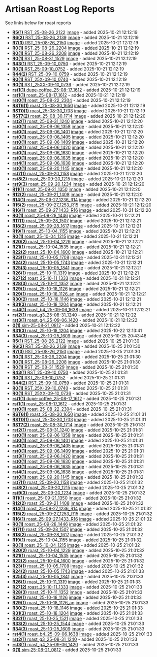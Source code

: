 
# Artisan Roast Log Reports

See links below for roast reports

- [**R5(1)** RST_25-08-26_2122](RST_25-08-26_2122.md) [image](/coffee-roasting/logs/img/RST_25-08-26_2122.png) - added 2025-10-21 12:12:19
- [**R6(2)** RST_25-08-26_2139](RST_25-08-26_2139.md) [image](/coffee-roasting/logs/img/RST_25-08-26_2139.png) - added 2025-10-21 12:12:19
- [**R7(3)** RST_25-08-26_2150](RST_25-08-26_2150.md) [image](/coffee-roasting/logs/img/RST_25-08-26_2150.png) - added 2025-10-21 12:12:19
- [**R0(1)** RST_25-08-26_2204](RST_25-08-26_2204.md) [image](/coffee-roasting/logs/img/RST_25-08-26_2204.png) - added 2025-10-21 12:12:19
- [**R0(1)** RST_25-08-26_2208](RST_25-08-26_2208.md) [image](/coffee-roasting/logs/img/RST_25-08-26_2208.png) - added 2025-10-21 12:12:19
- [**R0(1)** RST_25-08-31_1529](RST_25-08-31_1529.md) [image](/coffee-roasting/logs/img/RST_25-08-31_1529.png) - added 2025-10-21 12:12:19
- [**R43(1)** RST_25-09-10_0750](RST_25-09-10_0750.md)  - added 2025-10-21 12:12:19
- [**R0(1)** RST_25-09-10_0752](RST_25-09-10_0752.md)  - added 2025-10-21 12:12:19
- [**R44(2)** RST_25-09-10_0759](RST_25-09-10_0759.md)  - added 2025-10-21 12:12:19
- [**R0(1)** RST_25X-09-10_0740](RST_25X-09-10_0740.md)  - added 2025-10-21 12:12:19
- [**R0(1)** RST_25XX-09-10_0736](RST_25XX-09-10_0736.md)  - added 2025-10-21 12:12:19
- [**rst1(1)** dupe-coffee_25-08-17_1612](dupe-coffee_25-08-17_1612.md)  - added 2025-10-21 12:12:19
- [**rst1(1)** roast_25-08-17_1612](roast_25-08-17_1612.md)  - added 2025-10-21 12:12:19
- [**rst0(1)** roast_25-08-22_2304](roast_25-08-22_2304.md)  - added 2025-10-21 12:12:19
- [**RST6(1)** roast_25-08-30_1650](roast_25-08-30_1650.md) [image](/coffee-roasting/logs/img/roast_25-08-30_1650.png) - added 2025-10-21 12:12:19
- [**RST0(1)** roast_25-08-30_1703](roast_25-08-30_1703.md) [image](/coffee-roasting/logs/img/roast_25-08-30_1703.png) - added 2025-10-21 12:12:19
- [**RST7(2)** roast_25-08-30_1714](roast_25-08-30_1714.md) [image](/coffee-roasting/logs/img/roast_25-08-30_1714.png) - added 2025-10-21 12:12:20
- [**rst2(1)** roast_25-08-31_1240](roast_25-08-31_1240.md) [image](/coffee-roasting/logs/img/roast_25-08-31_1240.png) - added 2025-10-21 12:12:20
- [**rst0(1)** roast_25-09-06_1358](roast_25-09-06_1358.md) [image](/coffee-roasting/logs/img/roast_25-09-06_1358.png) - added 2025-10-21 12:12:20
- [**rst0(1)** roast_25-09-06_1401](roast_25-09-06_1401.md) [image](/coffee-roasting/logs/img/roast_25-09-06_1401.png) - added 2025-10-21 12:12:20
- [**rst0(1)** roast_25-09-06_1405](roast_25-09-06_1405.md) [image](/coffee-roasting/logs/img/roast_25-09-06_1405.png) - added 2025-10-21 12:12:20
- [**rst0(1)** roast_25-09-06_1409](roast_25-09-06_1409.md) [image](/coffee-roasting/logs/img/roast_25-09-06_1409.png) - added 2025-10-21 12:12:20
- [**rst3(1)** roast_25-09-06_1420](roast_25-09-06_1420.md) [image](/coffee-roasting/logs/img/roast_25-09-06_1420.png) - added 2025-10-21 12:12:20
- [**rst0(1)** roast_25-09-06_1630](roast_25-09-06_1630.md) [image](/coffee-roasting/logs/img/roast_25-09-06_1630.png) - added 2025-10-21 12:12:20
- [**rst0(1)** roast_25-09-06_1635](roast_25-09-06_1635.md) [image](/coffee-roasting/logs/img/roast_25-09-06_1635.png) - added 2025-10-21 12:12:20
- [**rst4(1)** roast_25-09-06_1638](roast_25-09-06_1638.md) [image](/coffee-roasting/logs/img/roast_25-09-06_1638.png) - added 2025-10-21 12:12:20
- [**rst0(1)** roast_25-09-20_1145](roast_25-09-20_1145.md) [image](/coffee-roasting/logs/img/roast_25-09-20_1145.png) - added 2025-10-21 12:12:20
- [**rst7(1)** roast_25-09-20_1158](roast_25-09-20_1158.md) [image](/coffee-roasting/logs/img/roast_25-09-20_1158.png) - added 2025-10-21 12:12:20
- [**rst8(2)** roast_25-09-20_1215](roast_25-09-20_1215.md) [image](/coffee-roasting/logs/img/roast_25-09-20_1215.png) - added 2025-10-21 12:12:20
- [**rst9(3)** roast_25-09-20_1234](roast_25-09-20_1234.md) [image](/coffee-roasting/logs/img/roast_25-09-20_1234.png) - added 2025-10-21 12:12:20
- [**R11(1)** roast_25-09-21_1350](roast_25-09-21_1350.md) [image](/coffee-roasting/logs/img/roast_25-09-21_1350.png) - added 2025-10-21 12:12:20
- [**R12(2)** roast_25-09-21_1408](roast_25-09-21_1408.md) [image](/coffee-roasting/logs/img/roast_25-09-21_1408.png) - added 2025-10-21 12:12:20
- [**R14(1)** roast_25-09-27_1236_R14](roast_25-09-27_1236_R14.md) [image](/coffee-roasting/logs/img/roast_25-09-27_1236_R14.png) - added 2025-10-21 12:12:20
- [**R15(2)** roast_25-09-27_1253_R15](roast_25-09-27_1253_R15.md) [image](/coffee-roasting/logs/img/roast_25-09-27_1253_R15.png) - added 2025-10-21 12:12:20
- [**R16(1)** roast_25-09-27_1433_R16](roast_25-09-27_1433_R16.md) [image](/coffee-roasting/logs/img/roast_25-09-27_1433_R16.png) - added 2025-10-21 12:12:20
- [**R0(1)** roast_25-09-28_1446](roast_25-09-28_1446.md) [image](/coffee-roasting/logs/img/roast_25-09-28_1446.png) - added 2025-10-21 12:12:21
- [**R17(1)** roast_25-09-28_1507](roast_25-09-28_1507.md) [image](/coffee-roasting/logs/img/roast_25-09-28_1507.png) - added 2025-10-21 12:12:21
- [**R18(2)** roast_25-09-28_1617](roast_25-09-28_1617.md) [image](/coffee-roasting/logs/img/roast_25-09-28_1617.png) - added 2025-10-21 12:12:21
- [**R19(1)** roast_25-10-04_1155](roast_25-10-04_1155.md) [image](/coffee-roasting/logs/img/roast_25-10-04_1155.png) - added 2025-10-21 12:12:21
- [**R0(1)** roast_25-10-04_1215](roast_25-10-04_1215.md) [image](/coffee-roasting/logs/img/roast_25-10-04_1215.png) - added 2025-10-21 12:12:21
- [**R20(2)** roast_25-10-04_1229](roast_25-10-04_1229.md) [image](/coffee-roasting/logs/img/roast_25-10-04_1229.png) - added 2025-10-21 12:12:21
- [**R21(1)** roast_25-10-04_1535](roast_25-10-04_1535.md) [image](/coffee-roasting/logs/img/roast_25-10-04_1535.png) - added 2025-10-21 12:12:21
- [**R22(2)** roast_25-10-04_1600](roast_25-10-04_1600.md) [image](/coffee-roasting/logs/img/roast_25-10-04_1600.png) - added 2025-10-21 12:12:21
- [**R23(1)** roast_25-10-05_1708](roast_25-10-05_1708.md) [image](/coffee-roasting/logs/img/roast_25-10-05_1708.png) - added 2025-10-21 12:12:21
- [**R24(2)** roast_25-10-05_1743](roast_25-10-05_1743.md) [image](/coffee-roasting/logs/img/roast_25-10-05_1743.png) - added 2025-10-21 12:12:21
- [**R25(3)** roast_25-10-05_1841](roast_25-10-05_1841.md) [image](/coffee-roasting/logs/img/roast_25-10-05_1841.png) - added 2025-10-21 12:12:21
- [**R26(1)** roast_25-10-11_1319](roast_25-10-11_1319.md) [image](/coffee-roasting/logs/img/roast_25-10-11_1319.png) - added 2025-10-21 12:12:21
- [**R27(2)** roast_25-10-11_1333](roast_25-10-11_1333.md) [image](/coffee-roasting/logs/img/roast_25-10-11_1333.png) - added 2025-10-21 12:12:21
- [**R28(3)** roast_25-10-11_1352](roast_25-10-11_1352.md) [image](/coffee-roasting/logs/img/roast_25-10-11_1352.png) - added 2025-10-21 12:12:21
- [**R29(1)** roast_25-10-18_1126](roast_25-10-18_1126.md) [image](/coffee-roasting/logs/img/roast_25-10-18_1126.png) - added 2025-10-21 12:12:21
- [**R29(1)** roast_25-10-18_1126_an](roast_25-10-18_1126_an.md) [image](/coffee-roasting/logs/img/roast_25-10-18_1126_an.png) - added 2025-10-21 12:12:21
- [**R30(2)** roast_25-10-18_1146](roast_25-10-18_1146.md) [image](/coffee-roasting/logs/img/roast_25-10-18_1146.png) - added 2025-10-21 12:12:21
- [**R31(3)** roast_25-10-18_1204](roast_25-10-18_1204.md) [image](/coffee-roasting/logs/img/roast_25-10-18_1204.png) - added 2025-10-21 12:12:21
- [**rst4(1)** roast_b4_25-09-06_1638](roast_b4_25-09-06_1638.md) [image](/coffee-roasting/logs/img/roast_b4_25-09-06_1638.png) - added 2025-10-21 12:12:21
- [**rst2(1)** roast_g3_25-08-31_1240](roast_g3_25-08-31_1240.md)  - added 2025-10-21 12:12:22
- [**rst3(1)** roast_g4_25-09-06_1420](roast_g4_25-09-06_1420.md)  - added 2025-10-21 12:12:22
- [**0(1)** sim-25-08-21_0812](sim-25-08-21_0812.md)  - added 2025-10-21 12:12:22
- [**R31(3)** roast_25-10-18_1204](roast_25-10-18_1204.md) [image](/coffee-roasting/logs/img/roast_25-10-18_1204.png) - added 2025-10-22 12:13:41
- [**R34(3)** roast_25-10-25_1609](roast_25-10-25_1609.md) [image](/coffee-roasting/logs/img/roast_25-10-25_1609.png) - added 2025-10-25 20:43:48
- [**R5(1)** RST_25-08-26_2122](RST_25-08-26_2122.md) [image](/coffee-roasting/logs/img/RST_25-08-26_2122.png) - added 2025-10-25 21:01:30
- [**R6(2)** RST_25-08-26_2139](RST_25-08-26_2139.md) [image](/coffee-roasting/logs/img/RST_25-08-26_2139.png) - added 2025-10-25 21:01:30
- [**R7(3)** RST_25-08-26_2150](RST_25-08-26_2150.md) [image](/coffee-roasting/logs/img/RST_25-08-26_2150.png) - added 2025-10-25 21:01:30
- [**R0(1)** RST_25-08-26_2204](RST_25-08-26_2204.md) [image](/coffee-roasting/logs/img/RST_25-08-26_2204.png) - added 2025-10-25 21:01:30
- [**R0(1)** RST_25-08-26_2208](RST_25-08-26_2208.md) [image](/coffee-roasting/logs/img/RST_25-08-26_2208.png) - added 2025-10-25 21:01:30
- [**R0(1)** RST_25-08-31_1529](RST_25-08-31_1529.md) [image](/coffee-roasting/logs/img/RST_25-08-31_1529.png) - added 2025-10-25 21:01:30
- [**R43(1)** RST_25-09-10_0750](RST_25-09-10_0750.md)  - added 2025-10-25 21:01:31
- [**R0(1)** RST_25-09-10_0752](RST_25-09-10_0752.md)  - added 2025-10-25 21:01:31
- [**R44(2)** RST_25-09-10_0759](RST_25-09-10_0759.md)  - added 2025-10-25 21:01:31
- [**R0(1)** RST_25X-09-10_0740](RST_25X-09-10_0740.md)  - added 2025-10-25 21:01:31
- [**R0(1)** RST_25XX-09-10_0736](RST_25XX-09-10_0736.md)  - added 2025-10-25 21:01:31
- [**rst1(1)** dupe-coffee_25-08-17_1612](dupe-coffee_25-08-17_1612.md)  - added 2025-10-25 21:01:31
- [**rst1(1)** roast_25-08-17_1612](roast_25-08-17_1612.md)  - added 2025-10-25 21:01:31
- [**rst0(1)** roast_25-08-22_2304](roast_25-08-22_2304.md)  - added 2025-10-25 21:01:31
- [**RST6(1)** roast_25-08-30_1650](roast_25-08-30_1650.md) [image](/coffee-roasting/logs/img/roast_25-08-30_1650.png) - added 2025-10-25 21:01:31
- [**RST0(1)** roast_25-08-30_1703](roast_25-08-30_1703.md) [image](/coffee-roasting/logs/img/roast_25-08-30_1703.png) - added 2025-10-25 21:01:31
- [**RST7(2)** roast_25-08-30_1714](roast_25-08-30_1714.md) [image](/coffee-roasting/logs/img/roast_25-08-30_1714.png) - added 2025-10-25 21:01:31
- [**rst2(1)** roast_25-08-31_1240](roast_25-08-31_1240.md) [image](/coffee-roasting/logs/img/roast_25-08-31_1240.png) - added 2025-10-25 21:01:31
- [**rst0(1)** roast_25-09-06_1358](roast_25-09-06_1358.md) [image](/coffee-roasting/logs/img/roast_25-09-06_1358.png) - added 2025-10-25 21:01:31
- [**rst0(1)** roast_25-09-06_1401](roast_25-09-06_1401.md) [image](/coffee-roasting/logs/img/roast_25-09-06_1401.png) - added 2025-10-25 21:01:31
- [**rst0(1)** roast_25-09-06_1405](roast_25-09-06_1405.md) [image](/coffee-roasting/logs/img/roast_25-09-06_1405.png) - added 2025-10-25 21:01:31
- [**rst0(1)** roast_25-09-06_1409](roast_25-09-06_1409.md) [image](/coffee-roasting/logs/img/roast_25-09-06_1409.png) - added 2025-10-25 21:01:31
- [**rst3(1)** roast_25-09-06_1420](roast_25-09-06_1420.md) [image](/coffee-roasting/logs/img/roast_25-09-06_1420.png) - added 2025-10-25 21:01:31
- [**rst0(1)** roast_25-09-06_1630](roast_25-09-06_1630.md) [image](/coffee-roasting/logs/img/roast_25-09-06_1630.png) - added 2025-10-25 21:01:31
- [**rst0(1)** roast_25-09-06_1635](roast_25-09-06_1635.md) [image](/coffee-roasting/logs/img/roast_25-09-06_1635.png) - added 2025-10-25 21:01:31
- [**rst4(1)** roast_25-09-06_1638](roast_25-09-06_1638.md) [image](/coffee-roasting/logs/img/roast_25-09-06_1638.png) - added 2025-10-25 21:01:31
- [**rst0(1)** roast_25-09-20_1145](roast_25-09-20_1145.md) [image](/coffee-roasting/logs/img/roast_25-09-20_1145.png) - added 2025-10-25 21:01:32
- [**rst7(1)** roast_25-09-20_1158](roast_25-09-20_1158.md) [image](/coffee-roasting/logs/img/roast_25-09-20_1158.png) - added 2025-10-25 21:01:32
- [**rst8(2)** roast_25-09-20_1215](roast_25-09-20_1215.md) [image](/coffee-roasting/logs/img/roast_25-09-20_1215.png) - added 2025-10-25 21:01:32
- [**rst9(3)** roast_25-09-20_1234](roast_25-09-20_1234.md) [image](/coffee-roasting/logs/img/roast_25-09-20_1234.png) - added 2025-10-25 21:01:32
- [**R11(1)** roast_25-09-21_1350](roast_25-09-21_1350.md) [image](/coffee-roasting/logs/img/roast_25-09-21_1350.png) - added 2025-10-25 21:01:32
- [**R12(2)** roast_25-09-21_1408](roast_25-09-21_1408.md) [image](/coffee-roasting/logs/img/roast_25-09-21_1408.png) - added 2025-10-25 21:01:32
- [**R14(1)** roast_25-09-27_1236_R14](roast_25-09-27_1236_R14.md) [image](/coffee-roasting/logs/img/roast_25-09-27_1236_R14.png) - added 2025-10-25 21:01:32
- [**R15(2)** roast_25-09-27_1253_R15](roast_25-09-27_1253_R15.md) [image](/coffee-roasting/logs/img/roast_25-09-27_1253_R15.png) - added 2025-10-25 21:01:32
- [**R16(1)** roast_25-09-27_1433_R16](roast_25-09-27_1433_R16.md) [image](/coffee-roasting/logs/img/roast_25-09-27_1433_R16.png) - added 2025-10-25 21:01:32
- [**R0(1)** roast_25-09-28_1446](roast_25-09-28_1446.md) [image](/coffee-roasting/logs/img/roast_25-09-28_1446.png) - added 2025-10-25 21:01:32
- [**R17(1)** roast_25-09-28_1507](roast_25-09-28_1507.md) [image](/coffee-roasting/logs/img/roast_25-09-28_1507.png) - added 2025-10-25 21:01:32
- [**R18(2)** roast_25-09-28_1617](roast_25-09-28_1617.md) [image](/coffee-roasting/logs/img/roast_25-09-28_1617.png) - added 2025-10-25 21:01:32
- [**R19(1)** roast_25-10-04_1155](roast_25-10-04_1155.md) [image](/coffee-roasting/logs/img/roast_25-10-04_1155.png) - added 2025-10-25 21:01:32
- [**R0(1)** roast_25-10-04_1215](roast_25-10-04_1215.md) [image](/coffee-roasting/logs/img/roast_25-10-04_1215.png) - added 2025-10-25 21:01:32
- [**R20(2)** roast_25-10-04_1229](roast_25-10-04_1229.md) [image](/coffee-roasting/logs/img/roast_25-10-04_1229.png) - added 2025-10-25 21:01:32
- [**R21(1)** roast_25-10-04_1535](roast_25-10-04_1535.md) [image](/coffee-roasting/logs/img/roast_25-10-04_1535.png) - added 2025-10-25 21:01:32
- [**R22(2)** roast_25-10-04_1600](roast_25-10-04_1600.md) [image](/coffee-roasting/logs/img/roast_25-10-04_1600.png) - added 2025-10-25 21:01:32
- [**R23(1)** roast_25-10-05_1708](roast_25-10-05_1708.md) [image](/coffee-roasting/logs/img/roast_25-10-05_1708.png) - added 2025-10-25 21:01:32
- [**R24(2)** roast_25-10-05_1743](roast_25-10-05_1743.md) [image](/coffee-roasting/logs/img/roast_25-10-05_1743.png) - added 2025-10-25 21:01:33
- [**R25(3)** roast_25-10-05_1841](roast_25-10-05_1841.md) [image](/coffee-roasting/logs/img/roast_25-10-05_1841.png) - added 2025-10-25 21:01:33
- [**R26(1)** roast_25-10-11_1319](roast_25-10-11_1319.md) [image](/coffee-roasting/logs/img/roast_25-10-11_1319.png) - added 2025-10-25 21:01:33
- [**R27(2)** roast_25-10-11_1333](roast_25-10-11_1333.md) [image](/coffee-roasting/logs/img/roast_25-10-11_1333.png) - added 2025-10-25 21:01:33
- [**R28(3)** roast_25-10-11_1352](roast_25-10-11_1352.md) [image](/coffee-roasting/logs/img/roast_25-10-11_1352.png) - added 2025-10-25 21:01:33
- [**R29(1)** roast_25-10-18_1126](roast_25-10-18_1126.md) [image](/coffee-roasting/logs/img/roast_25-10-18_1126.png) - added 2025-10-25 21:01:33
- [**R29(1)** roast_25-10-18_1126_an](roast_25-10-18_1126_an.md) [image](/coffee-roasting/logs/img/roast_25-10-18_1126_an.png) - added 2025-10-25 21:01:33
- [**R30(2)** roast_25-10-18_1146](roast_25-10-18_1146.md) [image](/coffee-roasting/logs/img/roast_25-10-18_1146.png) - added 2025-10-25 21:01:33
- [**R31(3)** roast_25-10-18_1204](roast_25-10-18_1204.md) [image](/coffee-roasting/logs/img/roast_25-10-18_1204.png) - added 2025-10-25 21:01:33
- [**R32(1)** roast_25-10-25_1521](roast_25-10-25_1521.md) [image](/coffee-roasting/logs/img/roast_25-10-25_1521.png) - added 2025-10-25 21:01:33
- [**R33(2)** roast_25-10-25_1544](roast_25-10-25_1544.md) [image](/coffee-roasting/logs/img/roast_25-10-25_1544.png) - added 2025-10-25 21:01:33
- [**R34(3)** roast_25-10-25_1609](roast_25-10-25_1609.md) [image](/coffee-roasting/logs/img/roast_25-10-25_1609.png) - added 2025-10-25 21:01:33
- [**rst4(1)** roast_b4_25-09-06_1638](roast_b4_25-09-06_1638.md) [image](/coffee-roasting/logs/img/roast_b4_25-09-06_1638.png) - added 2025-10-25 21:01:33
- [**rst2(1)** roast_g3_25-08-31_1240](roast_g3_25-08-31_1240.md)  - added 2025-10-25 21:01:33
- [**rst3(1)** roast_g4_25-09-06_1420](roast_g4_25-09-06_1420.md)  - added 2025-10-25 21:01:33
- [**0(1)** sim-25-08-21_0812](sim-25-08-21_0812.md)  - added 2025-10-25 21:01:33
